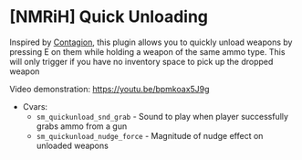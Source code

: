 # [NMRiH] Quick Unloading
Inspired by [Contagion](https://steamcommunity.com/app/238430), this plugin allows you to quickly unload weapons by pressing E on them while holding a weapon of the same ammo type. This will only trigger if you have no inventory space to pick up the dropped weapon

Video demonstration: https://youtu.be/bpmkoax5J9g

* Cvars:
  * `sm_quickunload_snd_grab` - Sound to play when player successfully grabs ammo from a gun
  * `sm_quickunload_nudge_force` - Magnitude of nudge effect on unloaded weapons
 
 
